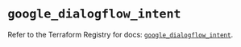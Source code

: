 # `google_dialogflow_intent`

Refer to the Terraform Registry for docs: [`google_dialogflow_intent`](https://registry.terraform.io/providers/hashicorp/google/6.30.0/docs/resources/dialogflow_intent).
